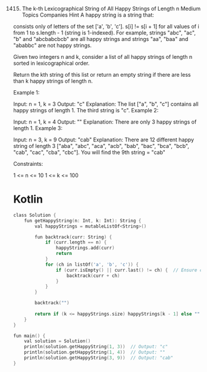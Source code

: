 1415. The k-th Lexicographical String of All Happy Strings of Length n
Medium
Topics
Companies
Hint
A happy string is a string that:

consists only of letters of the set ['a', 'b', 'c'].
s[i] != s[i + 1] for all values of i from 1 to s.length - 1 (string is 1-indexed).
For example, strings "abc", "ac", "b" and "abcbabcbcb" are all happy strings and strings "aa", "baa" and "ababbc" are not happy strings.

Given two integers n and k, consider a list of all happy strings of length n sorted in lexicographical order.

Return the kth string of this list or return an empty string if there are less than k happy strings of length n.

 

Example 1:

Input: n = 1, k = 3
Output: "c"
Explanation: The list ["a", "b", "c"] contains all happy strings of length 1. The third string is "c".
Example 2:

Input: n = 1, k = 4
Output: ""
Explanation: There are only 3 happy strings of length 1.
Example 3:

Input: n = 3, k = 9
Output: "cab"
Explanation: There are 12 different happy string of length 3 ["aba", "abc", "aca", "acb", "bab", "bac", "bca", "bcb", "cab", "cac", "cba", "cbc"]. You will find the 9th string = "cab"
 

Constraints:

1 <= n <= 10
1 <= k <= 100

<h1>Kotlin</h1>

```c
class Solution {
    fun getHappyString(n: Int, k: Int): String {
        val happyStrings = mutableListOf<String>()

        fun backtrack(curr: String) {
            if (curr.length == n) {
                happyStrings.add(curr)
                return
            }
            for (ch in listOf('a', 'b', 'c')) {
                if (curr.isEmpty() || curr.last() != ch) {  // Ensure consecutive characters are different
                    backtrack(curr + ch)
                }
            }
        }

        backtrack("")
        
        return if (k <= happyStrings.size) happyStrings[k - 1] else ""
    }
}

fun main() {
    val solution = Solution()
    println(solution.getHappyString(1, 3))  // Output: "c"
    println(solution.getHappyString(1, 4))  // Output: ""
    println(solution.getHappyString(3, 9))  // Output: "cab"
}


```
